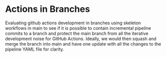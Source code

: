 # Actions in Branches
Evaluating github actions development in branches using skeleton workflows in main to see if it is possible to contain incremental pipeline commits to a branch and protect the main branch from all the iterative development noise for GitHub Actions. Ideally, we would then squash and merge the branch into main and have one update with all the changes to the pipeline YAML file for clarity.
